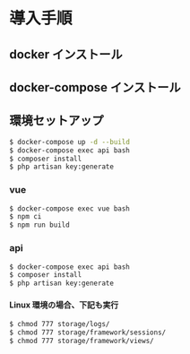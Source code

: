 # 導入手順

## docker インストール

## docker-compose インストール

## 環境セットアップ
```bash
$ docker-compose up -d --build
$ docker-compose exec api bash
$ composer install
$ php artisan key:generate
```

### vue
```bash
$ docker-compose exec vue bash
$ npm ci
$ npm run build
```

### api
```bash
$ docker-compose exec api bash
$ composer install
$ php artisan key:generate
```

#### Linux 環境の場合、下記も実行
```bash
$ chmod 777 storage/logs/
$ chmod 777 storage/framework/sessions/
$ chmod 777 storage/framework/views/
```
